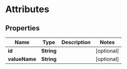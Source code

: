 
# Attributes

## Properties
Name | Type | Description | Notes
------------ | ------------- | ------------- | -------------
**id** | **String** |  |  [optional]
**valueName** | **String** |  |  [optional]



